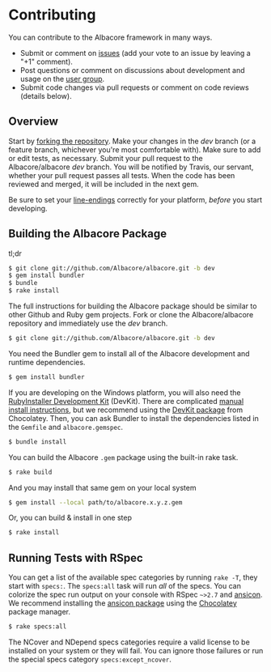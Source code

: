 # Contributing

You can contribute to the Albacore framework in many ways.

* Submit or comment on [issues][1] (add your vote to an issue by leaving a "+1" comment).
* Post questions or comment on discussions about development and usage on the [user group][2].
* Submit code changes via pull requests or comment on code reviews (details below).

## Overview

Start by [forking the repository][3]. Make your changes in the *dev* branch (or a feature branch, whichever you're most comfortable with). Make sure to add or edit tests, as necessary. Submit your pull request to the Albacore/albacore *dev* branch. You will be notified by Travis, our servant, whether your pull request passes all tests. When the code has been reviewed and merged, it will be included in the next gem.

Be sure to set your [line-endings][4] correctly for your platform, *before* you start developing.

## Building the Albacore Package

tl;dr

``` bash
$ git clone git://github.com/Albacore/albacore.git -b dev
$ gem install bundler
$ bundle
$ rake install
```

The full instructions for building the Albacore package should be similar to other Github and Ruby gem projects. Fork or clone the Albacore/albacore repository and immediately use the *dev* branch.

``` bash
$ git clone git://github.com/Albacore/albacore.git -b dev
```

You need the Bundler gem to install all of the Albacore development and runtime dependencies.

``` bash
$ gem install bundler
```

If you are developing on the Windows platform, you will also need the [RubyInstaller Development Kit][8] (DevKit). There are complicated [manual install instructions][9], but we recommend using the [DevKit package][10] from Chocolatey. Then, you can ask Bundler to install the dependencies listed in the `Gemfile` and `albacore.gemspec`.

``` bash
$ bundle install
```

You can build the Albacore `.gem` package using the built-in rake task.

``` bash
$ rake build
```

And you may install that same gem on your local system

``` bash
$ gem install --local path/to/albacore.x.y.z.gem
```

Or, you can build & install in one step

``` bash
$ rake install
```

## Running Tests with RSpec

You can get a list of the available spec categories by running `rake -T`, they start with `specs:`. The `specs:all` task will run *all* of the specs. You can colorize the spec run output on your console with RSpec `~>2.7` and [ansicon][5]. We recommend installing the [ansicon package][6] using the [Chocolatey][7] package manager.

``` bash
$ rake specs:all
```

The NCover and NDepend specs categories require a valid license to be installed on your system or they will fail. You can ignore those failures or run the special specs category `specs:except_ncover`.


 [1]: http://github.com/Albacore/albacore/issues 
 [2]: http://groups.google.com/group/albacoredev
 [3]: http://help.github.com/forking/
 [4]: http://help.github.com/dealing-with-lineendings/
 [5]: http://adoxa.3eeweb.com/ansicon/ 
 [6]: http://chocolatey.org/packages/ansicon
 [7]: http://chocolatey.org/
 [8]: http://rubyinstaller.org/add-ons/devkit/
 [9]: https://github.com/oneclick/rubyinstaller/wiki/Development-Kit
 [10]: http://chocolatey.org/packages/ruby.devkit
